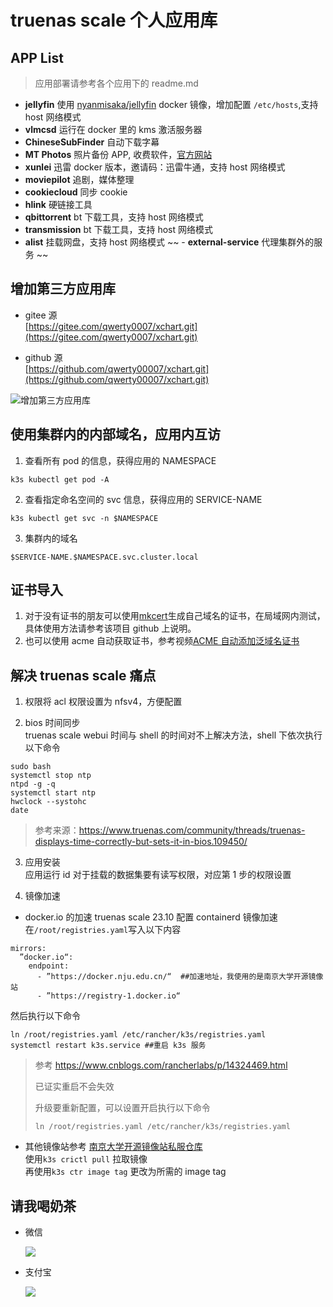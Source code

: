 # truenas scale 个人应用库

## APP List

> 应用部署请参考各个应用下的 readme.md

- **jellyfin** 使用 [nyanmisaka/jellyfin](https://hub.docker.com/r/nyanmisaka/jellyfin) docker 镜像，增加配置 `/etc/hosts`,支持 host 网络模式
- **vlmcsd** 运行在 docker 里的 kms 激活服务器
- **ChineseSubFinder** 自动下载字幕
- **MT Photos** 照片备份 APP, 收费软件，[官方网站](https://mtmt.tech/)
- **xunlei** 迅雷 docker 版本，邀请码：迅雷牛通，支持 host 网络模式
- **moviepilot** 追剧，媒体整理
- **cookiecloud** 同步 cookie
- **hlink** 硬链接工具
- **qbittorrent** bt 下载工具，支持 host 网络模式
- **transmission** bt 下载工具，支持 host 网络模式
- **alist** 挂载网盘，支持 host 网络模式
~~ -  **external-service** 代理集群外的服务 ~~

## 增加第三方应用库

- gitee 源<br>
  [https://gitee.com/qwerty0007/xchart.git](https://gitee.com/qwerty0007/xchart.git)

- github 源<br>
  [https://github.com/qwerty00007/xchart.git](https://github.com/qwerty00007/xchart.git)

![增加第三方应用库](https://gitee.com/qwerty0007/xchart/raw/main/assets/add.png)

## 使用集群内的内部域名，应用内互访

1. 查看所有 pod 的信息，获得应用的 NAMESPACE<br>

```
k3s kubectl get pod -A
```

2. 查看指定命名空间的 svc 信息，获得应用的 SERVICE-NAME<br>

```
k3s kubectl get svc -n $NAMESPACE
```

3. 集群内的域名<br>

```
$SERVICE-NAME.$NAMESPACE.svc.cluster.local
```

## 证书导入

1. 对于没有证书的朋友可以使用[mkcert](https://github.com/FiloSottile/mkcert)生成自己域名的证书，在局域网内测试，具体使用方法请参考该项目 github 上说明。
2. 也可以使用 acme 自动获取证书，参考视频[ACME 自动添加泛域名证书](https://b23.tv/g1T2FWo)

## 解决 truenas scale 痛点

1. 权限将 acl 权限设置为 nfsv4，方便配置

2. bios 时间同步</br>
   truenas scale webui 时间与 shell 的时间对不上解决方法，shell 下依次执行以下命令

```
sudo bash
systemctl stop ntp
ntpd -g -q
systemctl start ntp
hwclock --systohc
date
```

> 参考来源：https://www.truenas.com/community/threads/truenas-displays-time-correctly-but-sets-it-in-bios.109450/

3. 应用安装</br>
   应用运行 id 对于挂载的数据集要有读写权限，对应第 1 步的权限设置

4. 镜像加速

- docker.io 的加速
  truenas scale 23.10 配置 containerd 镜像加速
  在`/root/registries.yaml`写入以下内容

```
mirrors:
  ”docker.io“:
    endpoint:
      - ”https://docker.nju.edu.cn/“  ##加速地址，我使用的是南京大学开源镜像站
      - ”https://registry-1.docker.io“
```

然后执行以下命令

```
ln /root/registries.yaml /etc/rancher/k3s/registries.yaml
systemctl restart k3s.service ##重启 k3s 服务
```

> 参考 https://www.cnblogs.com/rancherlabs/p/14324469.html
>
> 已证实重启不会失效
>
> 升级要重新配置，可以设置开启执行以下命令
>
> ```
> ln /root/registries.yaml /etc/rancher/k3s/registries.yaml
> ```

- 其他镜像站参考 [南京大学开源镜像站私服仓库](https://doc.nju.edu.cn/books/35f4a)</br>
  使用`k3s crictl pull` 拉取镜像</br>
  再使用`k3s ctr image tag` 更改为所需的 image tag

## 请我喝奶茶

- 微信

  ![](https://gitee.com/qwerty0007/xchart/raw/main/assets/wechat.jpg)

- 支付宝

  ![](https://gitee.com/qwerty0007/xchart/raw/main/assets/alipay.jpg)
